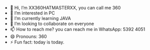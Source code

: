 - 👋 Hi, I’m XX360HATMASTERXX, you can call me 360
- 👀 I’m interested in PC
- 🌱 I’m currently learning JAVA
- 💞️ I’m looking to collaborate on everyone
- 📫 How to reach me? you can reach me in WhatsApp: 5392 4051
- 😄 Pronouns: 360
- ⚡ Fun fact: today is today.
<!---
XX360HATMASTERXX/XX360HATMASTERXX is a ✨ special ✨ repository because its `README.md` (this file) appears on your GitHub profile.
You can click the Preview link to take a look at your changes.
--->
